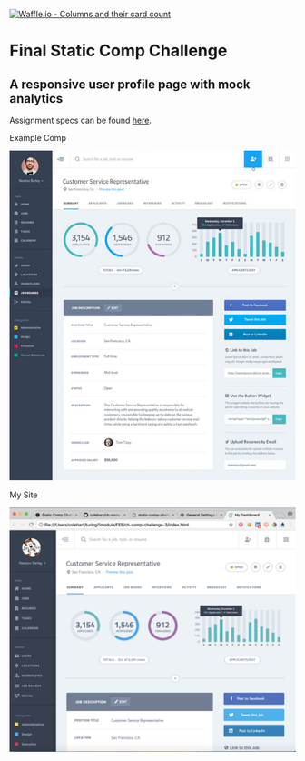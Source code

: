 [![Waffle.io - Columns and their card count](https://badge.waffle.io/colehart/ch-comp-challenge-3.svg?columns=all)](https://waffle.io/colehart/ch-comp-challenge-3)

# Final Static Comp Challenge
## A responsive user profile page with mock analytics

Assignment specs can be found [here](http://frontend.turing.io/projects/m1-static-comp-3.html).

Example Comp

![Alt text](images/static-comp-challenge-3.jpg "Example Screenshot")

My Site

![Alt text](images/my-site.png "My Screenshot")